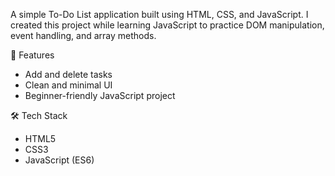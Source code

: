A simple To-Do List application built using HTML, CSS, and JavaScript.
I created this project while learning JavaScript to practice DOM manipulation, event handling, and array methods.

🚀 Features
- Add and delete tasks
- Clean and minimal UI
- Beginner-friendly JavaScript project

🛠 Tech Stack
- HTML5
- CSS3
- JavaScript (ES6)
